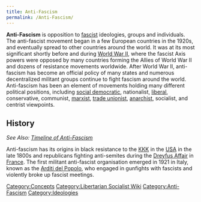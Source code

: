 ```yaml
---
title: Anti-Fascism
permalink: /Anti-Fascism/
---
```


**Anti-Fascism** is opposition to [fascist](Fascism "wikilink")
ideologies, groups and individuals. The anti-fascist movement began in a
few European countries in the 1920s, and eventually spread to other
countries around the world. It was at its most significant shortly
before and during [World War II](World_War_II "wikilink"), where the
fascist Axis powers were opposed by many countries forming the Allies of
World War II and dozens of resistance movements worldwide. After World
War II, anti-fascism has become an official policy of many states and
numerous decentralized militant groups continue to fight fascism around
the world. Anti-fascism has been an element of movements holding many
different political positions, including [social
democratic](Social_Democracy "wikilink"), nationalist,
[liberal](Liberalism "wikilink"), conservative, communist,
[marxist](Marxism "wikilink"), [trade unionist](Trade_Union "wikilink"),
[anarchist](Anarchism "wikilink"), socialist, and centrist viewpoints.

## History

*See Also: [Timeline of
Anti-Fascism](Timeline_of_Anti-Fascism "wikilink")*

Anti-fascism has its origins in black resistance to the
[KKK](Ku_Klux_Klan "wikilink") in the
[USA](United_States_of_America "wikilink") in the late 1800s and
republicans fighting anti-semites during the [Dreyfus
Affair](Dreyfus_Affair "wikilink") in [France](France "wikilink"). The
first militant anti-fascist organisation emerged in 1921 in Italy, known
as the [Arditi del Popolo](Arditi_Del_Popolo "wikilink"), who engaged in
gunfights with fascists and violently broke up fascist meetings.

[Category:Concepts](Category:Concepts "wikilink") [Category:Libertarian
Socialist Wiki](Category:Libertarian_Socialist_Wiki "wikilink")
[Category:Anti-Fascism](Category:Anti-Fascism "wikilink")
[Category:Ideologies](Category:Ideologies "wikilink")